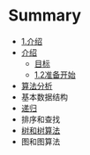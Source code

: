 # Summary

* [1.介绍](README.md)
* [介绍](1jie_shao.md)
   * [目标](11mu_biao.md)
   * [1.2准备开始](12zhun_bei_kai_shi.md)
* [算法分析](chapter1.md)
* 基本数据结构
* [递归](di_gui.md)
* 排序和查找
* [树和树算法](shu_he_shu_suan_fa.md)
* 图和图算法

